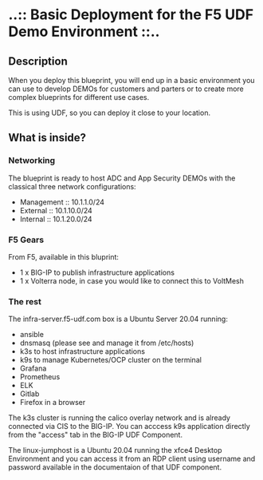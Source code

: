 # ..:: Basic Deployment for the F5 UDF Demo Environment ::..

## Description

When you deploy this blueprint, you will end up in a basic environment you can use to develop DEMOs for customers and parters or to create more complex blueprints for different use cases.

This is using UDF, so you can deploy it close to your location. 

## What is inside?

### Networking

The blueprint is ready to host ADC and App Security DEMOs with the classical three network configurations:

- Management :: 10.1.1.0/24
- External :: 10.1.10.0/24
- Internal :: 10.1.20.0/24


### F5 Gears

From F5, available in this bluprint:

- 1 x BIG-IP to publish infrastructure applications
- 1 x Volterra node, in case you would like to connect this to VoltMesh

### The rest

The infra-server.f5-udf.com box is a Ubuntu Server 20.04 running: 

- ansible
- dnsmasq (please see and manage it from /etc/hosts)
- k3s to host infrastructure applications
- k9s to manage Kubernetes/OCP cluster on the terminal
- Grafana
- Prometheus
- ELK
- Gitlab
- Firefox in a browser

The k3s cluster is running the calico overlay network and is already connected via CIS to the BIG-IP. You can acccess k9s application directly from the "access" tab in the BIG-IP UDF Component.

The linux-jumphost is a Ubuntu 20.04 running the xfce4 Desktop Environment and you can access it from an RDP client using username and password available in the documentaion of that UDF component. 


